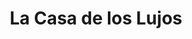 ---
title: "La Casa de los Lujos"
url: /pereira/la-casa-de-los-lujos/
shop: piezas de automóviles
---